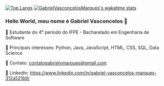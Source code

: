 [![Top Langs](https://github-readme-stats.vercel.app/api/top-langs/?username=GabrielVasconcelosMarques&layout=compact)](https://github.com/anuraghazra/github-readme-stats)
[![GabrielVasconcelosMarques's wakatime stats](https://github-readme-stats.vercel.app/api/wakatime?username=GabrielVasconcelosMarques)](https://github.com/anuraghazra/github-readme-stats)




### Hello World, meu nome é Gabriel Vasconcelos 👋

:school: Estudante do 4° período do IFPE - Bacharelado em Engenharia de Software

:pushpin: Principais interesses: Python, Java, JavaScript, HTML, CSS, SQL, Data Science

:e-mail: Contato: contatogabrielvmarques@gmail.com

:link: Linkedin: https://www.linkedin.com/in/gabriel-vasconcelos-marques-312a521b9/




